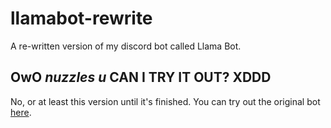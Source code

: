 # llamabot-rewrite
A re-written version of my discord bot called Llama Bot.

## OwO *nuzzles u* CAN I TRY IT OUT? XDDD
No, or at least this version until it's finished. You can try out the original bot [here](https://discord.gg/BBax4jk).
